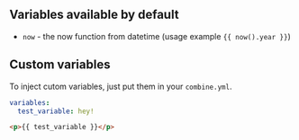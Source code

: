 ## Variables available by default

- `now` - the now function from datetime (usage example `{{ now().year }}`)

## Custom variables

To inject cutom variables, just put them in your `combine.yml`.

```yml
variables:
  test_variable: hey!
```

```html
<p>{{ test_variable }}</p>
```

